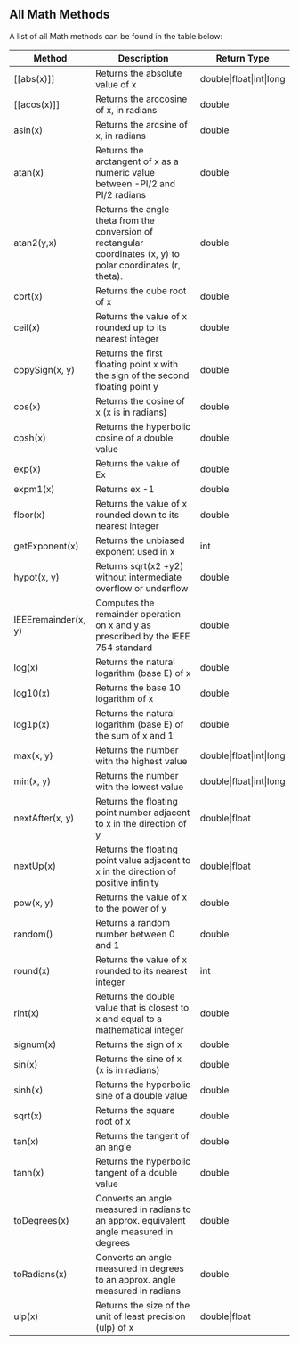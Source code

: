 ## All Math Methods

A list of all Math methods can be found in the table below:

|Method|Description|Return Type|
|---|---|---|
|[[abs(x)]]|Returns the absolute value of x|double\|float\|int\|long|
|[[acos(x)]]|Returns the arccosine of x, in radians|double|
|asin(x)|Returns the arcsine of x, in radians|double|
|atan(x)|Returns the arctangent of x as a numeric value between -PI/2 and PI/2 radians|double|
|atan2(y,x)|Returns the angle theta from the conversion of rectangular coordinates (x, y) to polar coordinates (r, theta).|double|
|cbrt(x)|Returns the cube root of x|double|
|ceil(x)|Returns the value of x rounded up to its nearest integer|double|
|copySign(x, y)|Returns the first floating point x with the sign of the second floating point y|double|
|cos(x)|Returns the cosine of x (x is in radians)|double|
|cosh(x)|Returns the hyperbolic cosine of a double value|double|
|exp(x)|Returns the value of Ex|double|
|expm1(x)|Returns ex -1|double|
|floor(x)|Returns the value of x rounded down to its nearest integer|double|
|getExponent(x)|Returns the unbiased exponent used in x|int|
|hypot(x, y)|Returns sqrt(x2 +y2) without intermediate overflow or underflow|double|
|IEEEremainder(x, y)|Computes the remainder operation on x and y as prescribed by the IEEE 754 standard|double|
|log(x)|Returns the natural logarithm (base E) of x|double|
|log10(x)|Returns the base 10 logarithm of x|double|
|log1p(x)|Returns the natural logarithm (base E) of the sum of x and 1|double|
|max(x, y)|Returns the number with the highest value|double\|float\|int\|long|
|min(x, y)|Returns the number with the lowest value|double\|float\|int\|long|
|nextAfter(x, y)|Returns the floating point number adjacent to x in the direction of y|double\|float|
|nextUp(x)|Returns the floating point value adjacent to x in the direction of positive infinity|double\|float|
|pow(x, y)|Returns the value of x to the power of y|double|
|random()|Returns a random number between 0 and 1|double|
|round(x)|Returns the value of x rounded to its nearest integer|int|
|rint(x)|Returns the double value that is closest to x and equal to a mathematical integer|double|
|signum(x)|Returns the sign of x|double|
|sin(x)|Returns the sine of x (x is in radians)|double|
|sinh(x)|Returns the hyperbolic sine of a double value|double|
|sqrt(x)|Returns the square root of x|double|
|tan(x)|Returns the tangent of an angle|double|
|tanh(x)|Returns the hyperbolic tangent of a double value|double|
|toDegrees(x)|Converts an angle measured in radians to an approx. equivalent angle measured in degrees|double|
|toRadians(x)|Converts an angle measured in degrees to an approx. angle measured in radians|double|
|ulp(x)|Returns the size of the unit of least precision (ulp) of x|double\|float|